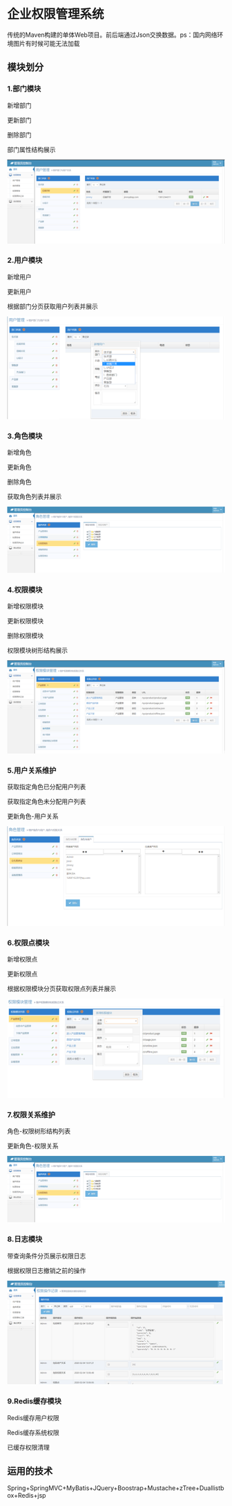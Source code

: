 # 企业权限管理系统

传统的Maven构建的单体Web项目。前后端通过Json交换数据。ps：国内网络环境图片有时候可能无法加载

## 模块划分

### 1.部门模块

新增部门

更新部门

删除部门

部门属性结构展示

![1](https://github.com/MaiSR9527/permission-management/blob/master/image/manage-use.png)

### 2.用户模块

新增用户

更新用户

根据部门分页获取用户列表并展示

![1](https://github.com/MaiSR9527/permission-management/blob/master/image/2.png)



### 3.角色模块

新增角色

更新角色

删除角色

获取角色列表并展示

![1](https://github.com/MaiSR9527/permission-management/blob/master/image/manage-role.png)

### 4.权限模块

新增权限模块

更新权限模块

删除权限模块

权限模块树形结构展示

![1](https://github.com/MaiSR9527/permission-management/blob/master/image/manage-permission.png)

### 5.用户关系维护

获取指定角色已分配用户列表

获取指定角色未分配用户列表

更新角色-用户关系

![image-20200204134124416](https://github.com/MaiSR9527/permission-management/blob/master/image/5.png)

### 6.权限点模块

新增权限点

更新权限点

根据权限模块分页获取权限点列表并展示

![image-20200204134346124](https://github.com/MaiSR9527/permission-management/blob/master/image/6.png)

### 7.权限关系维护

角色-权限树形结构列表

更新角色-权限关系

![1](https://github.com/MaiSR9527/permission-management/blob/master/image/manage-role.png)

### 8.日志模块

带查询条件分页展示权限日志

根据权限日志撤销之前的操作

![1](https://github.com/MaiSR9527/permission-management/blob/master/image/manage-log.png)

### 9.Redis缓存模块

Redis缓存用户权限

Redis缓存系统权限

已缓存权限清理

## 运用的技术

Spring+SpringMVC+MyBatis+JQuery+Boostrap+Mustache+zTree+Duallistbox+Redis+jsp

